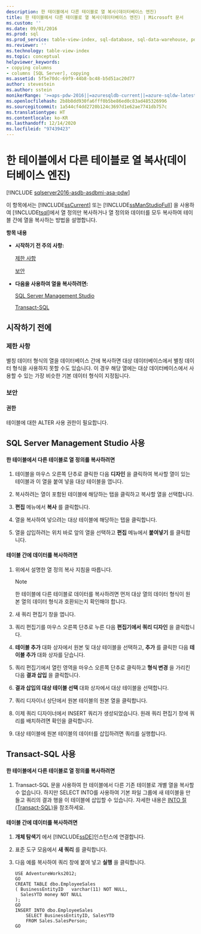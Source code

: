 ```yaml
---
description: 한 테이블에서 다른 테이블로 열 복사(데이터베이스 엔진)
title: 한 테이블에서 다른 테이블로 열 복사(데이터베이스 엔진) | Microsoft 문서
ms.custom: ''
ms.date: 09/01/2016
ms.prod: sql
ms.prod_service: table-view-index, sql-database, sql-data-warehouse, pdw
ms.reviewer: ''
ms.technology: table-view-index
ms.topic: conceptual
helpviewer_keywords:
- copying columns
- columns [SQL Server], copying
ms.assetid: 5f5e70dc-69f9-44b8-bc48-b5d51ac20d77
author: stevestein
ms.author: sstein
monikerRange: '>=aps-pdw-2016||=azuresqldb-current||=azure-sqldw-latest||>=sql-server-2016||>=sql-server-linux-2017||=azuresqldb-mi-current'
ms.openlocfilehash: 2b8b8dd930fa6fff0b5be86ed0c83ad485326996
ms.sourcegitcommit: 1a544cf4dd2720b124c3697d1e62ae7741db757c
ms.translationtype: HT
ms.contentlocale: ko-KR
ms.lasthandoff: 12/14/2020
ms.locfileid: "97439423"
---
```

# <a name="copy-columns-from-one-table-to-another-database-engine"></a>한 테이블에서 다른 테이블로 열 복사(데이터베이스 엔진)
[!INCLUDE [sqlserver2016-asdb-asdbmi-asa-pdw](../../includes/applies-to-version/sqlserver2016-asdb-asdbmi-asa-pdw.md)]

  이 항목에서는 [!INCLUDE[ssCurrent](../../includes/sscurrent-md.md)] 또는 [!INCLUDE[ssManStudioFull](../../includes/ssmanstudiofull-md.md)] 을 사용하여 [!INCLUDE[tsql](../../includes/tsql-md.md)]에서 열 정의만 복사하거나 열 정의와 데이터를 모두 복사하여 테이블 간에 열을 복사하는 방법을 설명합니다.  
  
 **항목 내용**  
  
-   **시작하기 전 주의 사항:**  
  
     [제한 사항](#Restrictions)  
  
     [보안](#Security)  
  
-   **다음을 사용하여 열을 복사하려면:**  
  
     [SQL Server Management Studio](#SSMSProcedure)  
  
     [Transact-SQL](#TsqlProcedure)  
  
##  <a name="before-you-begin"></a><a name="BeforeYouBegin"></a> 시작하기 전에  
  
###  <a name="limitations-and-restrictions"></a><a name="Restrictions"></a> 제한 사항  
 별칭 데이터 형식의 열을 데이터베이스 간에 복사하면 대상 데이터베이스에서 별칭 데이터 형식을 사용하지 못할 수도 있습니다. 이 경우 해당 열에는 대상 데이터베이스에서 사용할 수 있는 가장 비슷한 기본 데이터 형식이 지정됩니다.  
  
###  <a name="security"></a><a name="Security"></a> 보안  
  
####  <a name="permissions"></a><a name="Permissions"></a> 권한  
 테이블에 대한 ALTER 사용 권한이 필요합니다.  
  
##  <a name="using-sql-server-management-studio"></a><a name="SSMSProcedure"></a> SQL Server Management Studio 사용  
  
#### <a name="to-copy-column-definitions-from-one-table-to-another"></a>한 테이블에서 다른 테이블로 열 정의를 복사하려면  
  
1.  테이블을 마우스 오른쪽 단추로 클릭한 다음 **디자인** 을 클릭하여 복사할 열이 있는 테이블과 이 열을 붙여 넣을 대상 테이블을 엽니다.  
  
2.  복사하려는 열이 포함된 테이블에 해당하는 탭을 클릭하고 복사할 열을 선택합니다.  
  
3.  **편집** 메뉴에서 **복사** 를 클릭합니다.  
  
4.  열을 복사하여 넣으려는 대상 테이블에 해당하는 탭을 클릭합니다.  
  
5.  열을 삽입하려는 위치 바로 앞의 열을 선택하고 **편집** 메뉴에서 **붙여넣기** 를 클릭합니다.  

#### <a name="to-copy-data-from-one-table-to-another"></a>테이블 간에 데이터를 복사하려면  
  
1.  위에서 설명한 열 정의 복사 지침을 따릅니다.  
  
    > [!NOTE]  
    >  한 테이블에 다른 테이블로 데이터를 복사하려면 먼저 대상 열의 데이터 형식이 원본 열의 데이터 형식과 호환되는지 확인해야 합니다.  
  
2.  새 쿼리 편집기 창을 엽니다. 

3.  쿼리 편집기를 마우스 오른쪽 단추로 누른 다음 **편집기에서 쿼리 디자인** 을 클릭합니다. 

4.  **테이블 추가** 대화 상자에서 원본 및 대상 테이블을 선택하고, **추가** 를 클릭한 다음 **테이블 추가** 대화 상자를 닫습니다. 

5.  쿼리 편집기에서 열린 영역을 마우스 오른쪽 단추로 클릭하고 **형식 변경** 을 가리킨 다음 **결과 삽입** 을 클릭합니다.  

6.  **결과 삽입의 대상 테이블 선택** 대화 상자에서 대상 테이블을 선택합니다. 

7.  쿼리 디자이너 상단에서 원본 테이블의 원본 열을 클릭합니다.

8. 이제 쿼리 디자이너에서 INSERT 쿼리가 생성되었습니다. 원래 쿼리 편집기 창에 쿼리를 배치하려면 확인을 클릭합니다.  

9.  대상 테이블에 원본 테이블의 데이터를 삽입하려면 쿼리를 실행합니다.

  
##  <a name="using-transact-sql"></a><a name="TsqlProcedure"></a> Transact-SQL 사용  
  
#### <a name="to-copy-column-definitions-from-one-table-to-another"></a>한 테이블에서 다른 테이블로 열 정의를 복사하려면  
  
1.  Transact-SQL 문을 사용하여 한 테이블에서 다른 기존 테이블로 개별 열을 복사할 수 없습니다. 하지만 SELECT INTO를 사용하여 기본 파일 그룹에 새 테이블을 만들고 쿼리의 결과 행을 이 테이블에 삽입할 수 있습니다. 자세한 내용은 [INTO 절&#40;Transact-SQL&#41;](../../t-sql/queries/select-into-clause-transact-sql.md)을 참조하세요.  
  
#### <a name="to-copy-data-from-one-table-to-another"></a>테이블 간에 데이터를 복사하려면  
  
1.  **개체 탐색기** 에서 [!INCLUDE[ssDE](../../includes/ssde-md.md)]인스턴스에 연결합니다.  
  
2.  표준 도구 모음에서 **새 쿼리** 를 클릭합니다.  
  
3.  다음 예를 복사하여 쿼리 창에 붙여 넣고 **실행** 을 클릭합니다.  
  
    ```  
    USE AdventureWorks2012;  
    GO  
    CREATE TABLE dbo.EmployeeSales  
    ( BusinessEntityID   varchar(11) NOT NULL,  
      SalesYTD money NOT NULL  
    );  
    GO  
    INSERT INTO dbo.EmployeeSales  
        SELECT BusinessEntityID, SalesYTD   
        FROM Sales.SalesPerson;  
    GO  
    ```  
  
  
